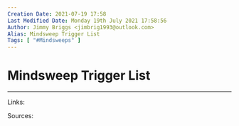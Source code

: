 ```yaml
---
Creation Date: 2021-07-19 17:58
Last Modified Date: Monday 19th July 2021 17:58:56
Author: Jimmy Briggs <jimbrig1993@outlook.com>
Alias: Mindsweep Trigger List
Tags: [ "#Mindsweeps" ]
---
```


# Mindsweep Trigger List

***

Links: 

Sources:



